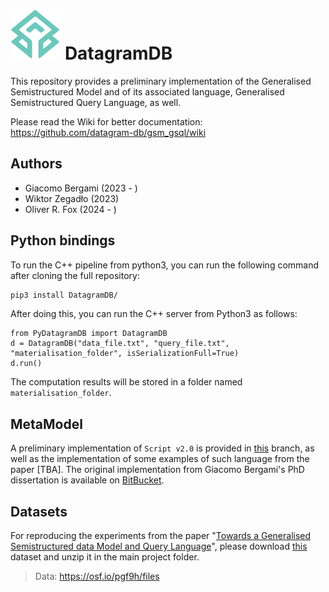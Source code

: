 

# <img src="doc/export-2024-08-26 121525.svg" style="height:80px; width: auto;" /> DatagramDB

This repository provides a preliminary implementation of the Generalised Semistructured Model and of its associated language,
Generalised Semistructured Query Language, as well.

Please read the Wiki for better documentation: https://github.com/datagram-db/gsm_gsql/wiki

## Authors

* Giacomo Bergami (2023 - )
* Wiktor Zegadło (2023)
* Oliver R. Fox (2024 - )

## Python bindings

To run the C++ pipeline from python3, you can run the following command after cloning the full repository:

```bash
pip3 install DatagramDB/
```

After doing this, you can run the C++ server from Python3 as follows:

```python3
from PyDatagramDB import DatagramDB
d = DatagramDB("data_file.txt", "query_file.txt", "materialisation_folder", isSerializationFull=True)
d.run()
```

The computation results will be stored in a folder named ```materialisation_folder```.

## MetaModel

A preliminary implementation of ```Script v2.0``` is provided in [this](https://github.com/datagram-db/gsm_gsql/tree/withscript) branch, as well as the implementation of some examples of such language from the paper [TBA]. The original implementation from Giacomo Bergami's PhD dissertation is available on [BitBucket](https://bitbucket.org/unibogb/gsql-script/src/master/).

## Datasets

For reproducing the experiments from the paper "[Towards a Generalised Semistructured data Model and Query Language](https://dl.acm.org/doi/10.1145/3609429.3609433)", please download [this](https://files.de-1.osf.io/v1/resources/pgf9h/providers/osfstorage/?zip=) dataset and unzip it in the main project folder.

> Data: https://osf.io/pgf9h/files

